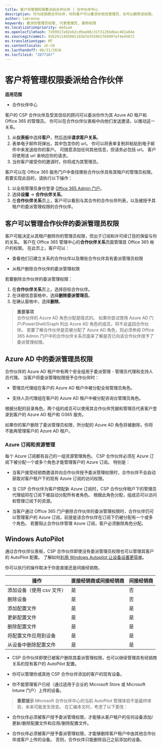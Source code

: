 ```yaml
---
title: 客户将管理权限委派给合作伙伴 | 合作伙伴中心
description: 作为经销商合作伙伴，你的客户可以委派你担任管理员，也可以删除该权限。
author: labrenne
keywords: 委派的管理员权限, 代表管理员, 删除权限
ms.localizationpriority: medium
ms.openlocfilehash: 7209917a92eb2cd9ae86c31f3126bdbac402a04e
ms.sourcegitcommit: 92629114d5081103bfe555081f69997af4ed56f2
ms.translationtype: MT
ms.contentlocale: zh-CN
ms.lasthandoff: 08/31/2018
ms.locfileid: "2877167"
---
```

# <a name="customers-delegate-administration-privileges-to-partners"></a>客户将管理权限委派给合作伙伴

**适用范围**

-  合作伙伴中心

客户的 CSP 合作伙伴及受其信任的顾问可以委派你作为其 Azure AD 租户和 Office 365 的管理员。 你可以在合作伙伴仪表板中向他们发送邀请，以推动这一关系。 

1. 从**仪表板**中选择**客户**，然后选择**请求客户关系**。
2. 表单电子邮件将弹出，其中包含你的 url。 你可以将表单复制并粘贴到电子邮件中来发送给你的客户。 可随意添加任何其他信息，但请务必包括 url。 客户将使用该 url 来响应你的请求。  
3. 当你客户接受你的邀请时，你将成为其管理员。

客户可以在 Office 365 服务门户中查找哪些合作伙伴具有其租户的管理员权限。 若要实现此目的，请执行以下操作：

1. 以全局管理员身份登录 [Office 365 Admin 门户](https://portal.office.com/adminportal)。
2. 选择**设置** → **合作伙伴关系**。
3. 在**合作伙伴关系**页上，客户可以看到与其合作的合作伙伴列表，以及被授予其租户的委派管理权限的合作伙伴。

## <a name="customers-can-manage-a-partners-delegated-admin-privileges"></a>客户可以管理合作伙伴的委派管理员权限 

客户可能决定从其租户删除你的管理员权限，但出于订阅和许可续订目的保留与你的关系。 客户在 Office 365 管理中心的**合作伙伴关系**页面管理其 Office 365 帐户的权限。 在此页上，客户可以：

- 查看他们已建立关系的合作伙伴以及哪些合作伙伴具有委派管理员权限

- 从租户删除合作伙伴的委派管理权限

若要删除合作伙伴的委派管理权限：

1. 在**合作伙伴关系**页上，选择目标合作伙伴。
2. 在详细信息窗格中，选择**删除委派管理员**。
3. 在确认窗格中，选择**删除**。

>**重要事项**<br>
合作伙伴的 Azure AD 角色分配是隐式的。 如果你尝试使用 Azure AD 门户/PowerShell/Graph 列出 Azure AD 角色的成员，将不会返回合作伙伴。 若要了解合作伙伴是否被分配了 Azure AD 角色，则必须参阅 Office 365 Admin 门户中的合作伙伴关系页面来了解是否已向该合作伙伴授予了委派管理权限。

## <a name="delegated-admin-privileges-in-azure-ad"></a>Azure AD 中的委派管理员权限 

合作伙伴的 Azure AD 租户中有两个安全组用于委派管理 - 管理员代理和支持人员代理。 当客户将委派管理权限授予合作伙伴时：

- 管理员代理组在客户的 Azure AD 租户中被分配全局管理员角色。

- 支持人员代理组在客户的 Azure AD 租户中被分配咨询台管理员角色。

根据分配的目录角色，两个组的成员可以使用其合作伙伴凭据和管理员代表客户登录到客户的 Azure AD 租户和 O365 服务。

如果你的客户删除了委派管理员权限，所分配的 Azure AD 角色将被删除，你将不能再管理客户的 Azure AD 租户。

### <a name="azure-subscriptions-and-resource-management"></a>Azure 订阅和资源管理

每个 Azure 订阅都有自己的一组资源管理角色。 CSP 合作伙伴必须在 Azure 订阅下被分配一个或多个角色才能管理客户的 Azure 订阅。 特别是：

- 当客户接受经销商邀请并向合作伙伴授予委派管理权限时，合作伙伴不会自动获取对客户租户下的现有 Azure 订阅的访问权限。

- 当 CSP 合作伙伴为客户预配新 Azure 订阅时，CSP 合作伙伴租户下的管理员代理组将在订阅下被自动分配所有者角色。 根据此角色分配，组成员可以访问和管理订阅下的资源。

- 当客户通过 Office 365 门户删除合作伙伴的委派管理权限时，合作伙伴仍可以管理客户的 Azure 订阅，前提是该合作伙伴在订阅下仍被分配有一个或多个角色。 若要阻止合作伙伴管理 Azure 订阅，客户必须删除角色分配。

## <a name="windows-autopilot"></a>Windows AutoPilot 

通过合作伙伴仪表板，CSP 合作伙伴即使没有委派管理员权限也可以管理其客户的 AutoPilot 配置。 了解如何[利用 Windows Autopilot 让设备设置更简单](https://docs.microsoft.com/partner-center/autopilot)。

你可以执行的操作取决于你是直接还是间接经销商。

|**操作**   |**直接经销商或间接经销商**   |**间接经销商**   |
|-----------------|-----------------------------------| -----------------------------|
|添加设备（使用 csv 文件）  |是      |否|
|删除设备   |是   |否|
|添加配置文件   |是   | 是   |
|更新配置文件   |是    |是   |
|删除配置文件   |是   |是   |
|将配置文件应用到设备   |是   |是   |
|从设备中删除配置文件   |是   |是   | 

- CSP 合作伙伴即使已被客户删除其委派管理权限，也可以继续管理具有经销商关系的现有客户的 AutoPilot 配置。

- 你可以管理你或其他 CSP 合作伙伴添加的客户的现有设备。

- 你不能管理客户已经（通过适用于企业的 Microsoft Store 或 Microsoft Intune 门户）上传的设备。

>**重要提示** Microsoft 合作伙伴中心的当前 AutoPilot 管理体验不是最终体验，未来可能发生改变。 在汇编本文时，考虑了以下更改：

  - 合作伙伴必须被客户授予委派管理权限，才能够从客户租户的任何设备添加/更新/删除配置文件和应用/删除配置文件。

- 合作伙伴必须被客户授予委派管理权限，才能够删除客户租户中由其他合作伙伴或客户上传的设备。 否则，合作伙伴只能删除自己之前添加的设备。
